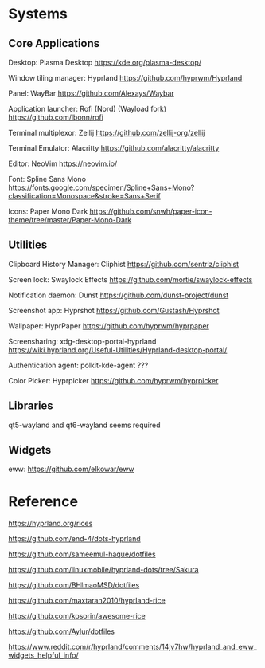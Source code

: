 # Systems
## Core Applications
Desktop:                Plasma Desktop              https://kde.org/plasma-desktop/

Window tiling manager:  Hyprland                    https://github.com/hyprwm/Hyprland

Panel:                  WayBar                      https://github.com/Alexays/Waybar

Application launcher:   Rofi (Nord) (Wayload fork)  https://github.com/lbonn/rofi

Terminal multiplexor:   Zellij                      https://github.com/zellij-org/zellij

Terminal Emulator:      Alacritty                   https://github.com/alacritty/alacritty

Editor:                 NeoVim                      https://neovim.io/

Font:                   Spline Sans Mono            https://fonts.google.com/specimen/Spline+Sans+Mono?classification=Monospace&stroke=Sans+Serif

Icons:                  Paper Mono Dark             https://github.com/snwh/paper-icon-theme/tree/master/Paper-Mono-Dark

## Utilities
Clipboard History Manager: Cliphist                     https://github.com/sentriz/cliphist

Screen lock:               Swaylock Effects             https://github.com/mortie/swaylock-effects

Notification daemon:       Dunst                        https://github.com/dunst-project/dunst

Screenshot app:            Hyprshot                     https://github.com/Gustash/Hyprshot

Wallpaper:                 HyprPaper                    https://github.com/hyprwm/hyprpaper

Screensharing:             xdg-desktop-portal-hyprland  https://wiki.hyprland.org/Useful-Utilities/Hyprland-desktop-portal/

Authentication agent:      polkit-kde-agent             ???

Color Picker:              Hyprpicker                   https://github.com/hyprwm/hyprpicker

## Libraries
qt5-wayland and qt6-wayland seems required


## Widgets
eww:  https://github.com/elkowar/eww



# Reference
https://hyprland.org/rices

https://github.com/end-4/dots-hyprland

https://github.com/sameemul-haque/dotfiles

https://github.com/linuxmobile/hyprland-dots/tree/Sakura

https://github.com/BHlmaoMSD/dotfiles

https://github.com/maxtaran2010/hyprland-rice

https://github.com/kosorin/awesome-rice

https://github.com/Aylur/dotfiles

https://www.reddit.com/r/hyprland/comments/14jv7hw/hyprland_and_eww_widgets_helpful_info/
